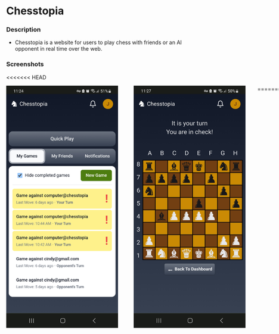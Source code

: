 # Chesstopia
### Description
- Chesstopia is a website for users to play chess with friends or an AI opponent in real time over the web.

### Screenshots
<<<<<<< HEAD
<div style="display: flex; gap: 2rem;">
  <img src="images/dashboard.jpg" alt="Image 1" style="margin-right: 10px;" width="300" height="auto">
  <img src="images/game.jpg" alt="Image 2" width="300" height="auto">
=======
<div style="display: flex;">
  <img src="images/dashboard.jpg" alt="Image 1" width="200" height="auto">
  <img src="images/game.jpg" alt="Image 2" width="200" height="auto">
>>>>>>> e40df4d6ab4b5168742416d9b2e052f55e24e044
</div>

### Project Goals
- Become familiar with Java and Spring framework
- Expand knowledge of OOP principles
- Become familiar with websockets and which situations they are most practical for
### Features
- Mobile-first UI
- Authorization/Authentication 
- Through the use of websockets games can be played in real-time and users can be notified of updates to ongoing games.
- A matchmaking system which places users in a lobby and immediately matches them and starts a new game with any other players who have also entered the matchmaking lobby.
-  An AI opponent which can be challenged from the matchmaking("Quick Play") lobby.
### Technologies Used
- React
- Java/Spring Boot
- PostgreSQL 
- Apache Tomcat

### AI Capabilities
- The computer AI is very basic.  It will make a random move for a random piece. However, it will always prioritize moves that result in checkmate, check, or the loss of a piece for the opposing player (the user) in that order.

